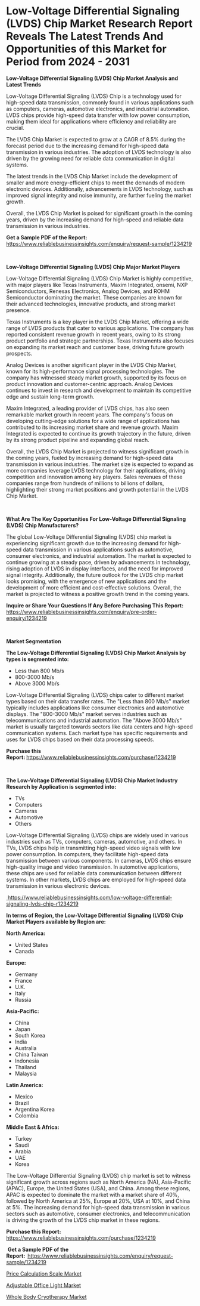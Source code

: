 <p><h1>Low-Voltage Differential Signaling (LVDS) Chip Market Research Report Reveals The Latest Trends And Opportunities of this Market for Period from 2024 - 2031</h1></p><p><strong>Low-Voltage Differential Signaling (LVDS) Chip Market Analysis and Latest Trends</strong></p>
<p><p>Low-Voltage Differential Signaling (LVDS) Chip is a technology used for high-speed data transmission, commonly found in various applications such as computers, cameras, automotive electronics, and industrial automation. LVDS chips provide high-speed data transfer with low power consumption, making them ideal for applications where efficiency and reliability are crucial.</p><p>The LVDS Chip Market is expected to grow at a CAGR of 8.5% during the forecast period due to the increasing demand for high-speed data transmission in various industries. The adoption of LVDS technology is also driven by the growing need for reliable data communication in digital systems.</p><p>The latest trends in the LVDS Chip Market include the development of smaller and more energy-efficient chips to meet the demands of modern electronic devices. Additionally, advancements in LVDS technology, such as improved signal integrity and noise immunity, are further fueling the market growth.</p><p>Overall, the LVDS Chip Market is poised for significant growth in the coming years, driven by the increasing demand for high-speed and reliable data transmission in various industries.</p></p>
<p><strong>Get a Sample PDF of the Report:&nbsp;</strong> <a href="https://www.reliablebusinessinsights.com/enquiry/request-sample/1234219">https://www.reliablebusinessinsights.com/enquiry/request-sample/1234219</a></p>
<p>&nbsp;</p>
<p><strong>Low-Voltage Differential Signaling (LVDS) Chip Major Market Players</strong></p>
<p><p>Low-Voltage Differential Signaling (LVDS) Chip Market is highly competitive, with major players like Texas Instruments, Maxim Integrated, onsemi, NXP Semiconductors, Renesas Electronics, Analog Devices, and ROHM Semiconductor dominating the market. These companies are known for their advanced technologies, innovative products, and strong market presence.</p><p>Texas Instruments is a key player in the LVDS Chip Market, offering a wide range of LVDS products that cater to various applications. The company has reported consistent revenue growth in recent years, owing to its strong product portfolio and strategic partnerships. Texas Instruments also focuses on expanding its market reach and customer base, driving future growth prospects.</p><p>Analog Devices is another significant player in the LVDS Chip Market, known for its high-performance signal processing technologies. The company has witnessed steady market growth, supported by its focus on product innovation and customer-centric approach. Analog Devices continues to invest in research and development to maintain its competitive edge and sustain long-term growth.</p><p>Maxim Integrated, a leading provider of LVDS chips, has also seen remarkable market growth in recent years. The company's focus on developing cutting-edge solutions for a wide range of applications has contributed to its increasing market share and revenue growth. Maxim Integrated is expected to continue its growth trajectory in the future, driven by its strong product pipeline and expanding global reach.</p><p>Overall, the LVDS Chip Market is projected to witness significant growth in the coming years, fueled by increasing demand for high-speed data transmission in various industries. The market size is expected to expand as more companies leverage LVDS technology for their applications, driving competition and innovation among key players. Sales revenues of these companies range from hundreds of millions to billions of dollars, highlighting their strong market positions and growth potential in the LVDS Chip Market.</p></p>
<p>&nbsp;</p>
<p><strong>What Are The Key Opportunities For Low-Voltage Differential Signaling (LVDS) Chip Manufacturers?</strong></p>
<p><p>The global Low-Voltage Differential Signaling (LVDS) chip market is experiencing significant growth due to the increasing demand for high-speed data transmission in various applications such as automotive, consumer electronics, and industrial automation. The market is expected to continue growing at a steady pace, driven by advancements in technology, rising adoption of LVDS in display interfaces, and the need for improved signal integrity. Additionally, the future outlook for the LVDS chip market looks promising, with the emergence of new applications and the development of more efficient and cost-effective solutions. Overall, the market is projected to witness a positive growth trend in the coming years.</p></p>
<p><strong>Inquire or Share Your Questions If Any Before Purchasing This Report:</strong> <a href="https://www.reliablebusinessinsights.com/enquiry/pre-order-enquiry/1234219">https://www.reliablebusinessinsights.com/enquiry/pre-order-enquiry/1234219</a></p>
<p>&nbsp;</p>
<p><strong>Market Segmentation</strong></p>
<p><strong>The Low-Voltage Differential Signaling (LVDS) Chip Market Analysis by types is segmented into:</strong></p>
<p><ul><li>Less than 800 Mb/s</li><li>800-3000 Mb/s</li><li>Above 3000 Mb/s</li></ul></p>
<p><p>Low-Voltage Differential Signaling (LVDS) chips cater to different market types based on their data transfer rates. The "Less than 800 Mb/s" market typically includes applications like consumer electronics and automotive displays. The "800-3000 Mb/s" market serves industries such as telecommunications and industrial automation. The "Above 3000 Mb/s" market is usually targeted towards sectors like data centers and high-speed communication systems. Each market type has specific requirements and uses for LVDS chips based on their data processing speeds.</p></p>
<p><strong>Purchase this Report:&nbsp;</strong><a href="https://www.reliablebusinessinsights.com/purchase/1234219">https://www.reliablebusinessinsights.com/purchase/1234219</a></p>
<p>&nbsp;</p>
<p><strong>The Low-Voltage Differential Signaling (LVDS) Chip Market Industry Research by Application is segmented into:</strong></p>
<p><ul><li>TVs</li><li>Computers</li><li>Cameras</li><li>Automotive</li><li>Others</li></ul></p>
<p><p>Low-Voltage Differential Signaling (LVDS) chips are widely used in various industries such as TVs, computers, cameras, automotive, and others. In TVs, LVDS chips help in transmitting high-speed video signals with low power consumption. In computers, they facilitate high-speed data transmission between various components. In cameras, LVDS chips ensure high-quality image and video transmission. In automotive applications, these chips are used for reliable data communication between different systems. In other markets, LVDS chips are employed for high-speed data transmission in various electronic devices.</p></p>
<p><a href="https://www.reliablebusinessinsights.com/low-voltage-differential-signaling-lvds-chip-r1234219">&nbsp;https://www.reliablebusinessinsights.com/low-voltage-differential-signaling-lvds-chip-r1234219</a></p>
<p><strong>In terms of Region, the Low-Voltage Differential Signaling (LVDS) Chip Market Players available by Region are:</strong></p>
<p>
    <p> <strong> North America: </strong>
        <ul>
            <li>United States</li>
            <li>Canada</li>
        </ul>
        </p> 
    <p> <strong> Europe: </strong>
        <ul>
            <li>Germany</li>
            <li>France</li>
            <li>U.K.</li>
            <li>Italy</li>
            <li>Russia</li>
        </ul>
        </p> 
    <p> <strong> Asia-Pacific: </strong>
        <ul>
            <li>China</li>
            <li>Japan</li>
            <li>South Korea</li>
            <li>India</li>
            <li>Australia</li>
            <li>China Taiwan</li>
            <li>Indonesia</li>
            <li>Thailand</li>
            <li>Malaysia</li>
        </ul>
        </p> 
    <p> <strong> Latin America: </strong>
        <ul>
            <li>Mexico</li>
            <li>Brazil</li>
            <li>Argentina Korea</li>
            <li>Colombia</li>
        </ul>
        </p> 
    <p> <strong> Middle East & Africa: </strong>
        <ul>
            <li>Turkey</li>
            <li>Saudi</li>
            <li>Arabia</li>
            <li>UAE</li>
            <li>Korea</li>
        </ul>
    </p>
    </p>
<p><p>The Low-Voltage Differential Signaling (LVDS) chip market is set to witness significant growth across regions such as North America (NA), Asia-Pacific (APAC), Europe, the United States (USA), and China. Among these regions, APAC is expected to dominate the market with a market share of 40%, followed by North America at 25%, Europe at 20%, USA at 10%, and China at 5%. The increasing demand for high-speed data transmission in various sectors such as automotive, consumer electronics, and telecommunication is driving the growth of the LVDS chip market in these regions.</p></p>
<p><strong>Purchase this Report: </strong><a href="https://www.reliablebusinessinsights.com/purchase/1234219">https://www.reliablebusinessinsights.com/purchase/1234219</a></p>
<p>&nbsp;<strong>Get a Sample PDF of the Report:&nbsp;&nbsp;</strong><a href="https://www.reliablebusinessinsights.com/enquiry/request-sample/1234219">https://www.reliablebusinessinsights.com/enquiry/request-sample/1234219</a></p>
<p><strong></strong></p>
<p><p><a href="https://github.com/hdicirhd4/Market-Research-Report-List-1/blob/main/price-calculation-scale-market.md">Price Calculation Scale Market</a></p><p><a href="https://github.com/IkeSchumm04/Market-Research-Report-List-1/blob/main/adjustable-office-light-market.md">Adjustable Office Light Market</a></p><p><a href="https://view.publitas.com/reportprime-1/global-whole-body-cryotherapy-market-opportunities-and-forecast-for-period-from-2024-to-2031/">Whole Body Cryotherapy Market</a></p></p>